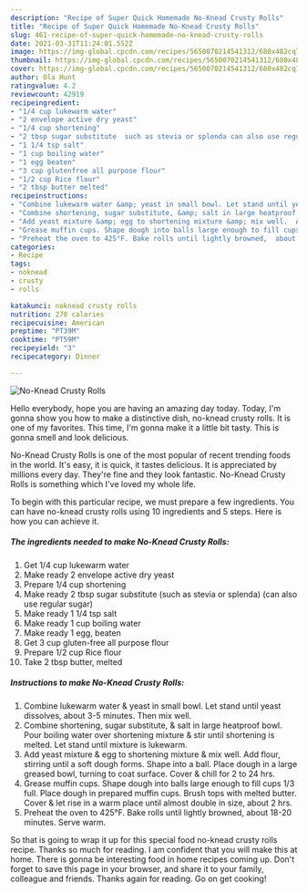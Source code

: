```yaml
---
description: "Recipe of Super Quick Homemade No-Knead Crusty Rolls"
title: "Recipe of Super Quick Homemade No-Knead Crusty Rolls"
slug: 461-recipe-of-super-quick-homemade-no-knead-crusty-rolls
date: 2021-03-31T11:24:01.552Z
image: https://img-global.cpcdn.com/recipes/5650070214541312/680x482cq70/no-knead-crusty-rolls-recipe-main-photo.jpg
thumbnail: https://img-global.cpcdn.com/recipes/5650070214541312/680x482cq70/no-knead-crusty-rolls-recipe-main-photo.jpg
cover: https://img-global.cpcdn.com/recipes/5650070214541312/680x482cq70/no-knead-crusty-rolls-recipe-main-photo.jpg
author: Ola Hunt
ratingvalue: 4.2
reviewcount: 42919
recipeingredient:
- "1/4 cup lukewarm water"
- "2 envelope active dry yeast"
- "1/4 cup shortening"
- "2 tbsp sugar substitute  such as stevia or splenda can also use regular sugar"
- "1 1/4 tsp salt"
- "1 cup boiling water"
- "1 egg beaten"
- "3 cup glutenfree all purpose flour"
- "1/2 cup Rice flour"
- "2 tbsp butter melted"
recipeinstructions:
- "Combine lukewarm water &amp; yeast in small bowl. Let stand until yeast dissolves, about 3-5 minutes. Then mix well."
- "Combine shortening, sugar substitute, &amp; salt in large heatproof bowl.  Pour boiling water over shortening mixture &amp; stir until shortening is melted.  Let stand until mixture is lukewarm."
- "Add yeast mixture &amp; egg to shortening mixture &amp; mix well.  Add flour, stirring until a soft dough forms. Shape into a ball. Place dough in a large greased bowl, turning to coat surface. Cover &amp; chill for 2 to 24 hrs."
- "Grease muffin cups. Shape dough into balls large enough to fill cups 1/3 full. Place dough in prepared muffin cups. Brush tops with melted butter.  Cover &amp; let rise in a warm place until almost double in size, about 2 hrs."
- "Preheat the oven to 425°F. Bake rolls until lightly browned,  about 18-20 minutes. Serve warm."
categories:
- Recipe
tags:
- noknead
- crusty
- rolls

katakunci: noknead crusty rolls 
nutrition: 270 calories
recipecuisine: American
preptime: "PT39M"
cooktime: "PT59M"
recipeyield: "3"
recipecategory: Dinner

---
```



![No-Knead Crusty Rolls](https://img-global.cpcdn.com/recipes/5650070214541312/680x482cq70/no-knead-crusty-rolls-recipe-main-photo.jpg)

Hello everybody, hope you are having an amazing day today. Today, I'm gonna show you how to make a distinctive dish, no-knead crusty rolls. It is one of my favorites. This time, I'm gonna make it a little bit tasty. This is gonna smell and look delicious.



No-Knead Crusty Rolls is one of the most popular of recent trending foods in the world. It's easy, it is quick, it tastes delicious. It is appreciated by millions every day. They're fine and they look fantastic. No-Knead Crusty Rolls is something which I've loved my whole life.


To begin with this particular recipe, we must prepare a few ingredients. You can have no-knead crusty rolls using 10 ingredients and 5 steps. Here is how you can achieve it.

<!--inarticleads1-->

##### The ingredients needed to make No-Knead Crusty Rolls:

1. Get 1/4 cup lukewarm water
1. Make ready 2 envelope active dry yeast
1. Prepare 1/4 cup shortening
1. Make ready 2 tbsp sugar substitute  (such as stevia or splenda) (can also use regular sugar)
1. Make ready 1 1/4 tsp salt
1. Make ready 1 cup boiling water
1. Make ready 1 egg, beaten
1. Get 3 cup gluten-free all purpose flour
1. Prepare 1/2 cup Rice flour
1. Take 2 tbsp butter, melted




<!--inarticleads2-->

##### Instructions to make No-Knead Crusty Rolls:

1. Combine lukewarm water &amp; yeast in small bowl. Let stand until yeast dissolves, about 3-5 minutes. Then mix well.
1. Combine shortening, sugar substitute, &amp; salt in large heatproof bowl.  Pour boiling water over shortening mixture &amp; stir until shortening is melted.  Let stand until mixture is lukewarm.
1. Add yeast mixture &amp; egg to shortening mixture &amp; mix well.  Add flour, stirring until a soft dough forms. Shape into a ball. Place dough in a large greased bowl, turning to coat surface. Cover &amp; chill for 2 to 24 hrs.
1. Grease muffin cups. Shape dough into balls large enough to fill cups 1/3 full. Place dough in prepared muffin cups. Brush tops with melted butter.  Cover &amp; let rise in a warm place until almost double in size, about 2 hrs.
1. Preheat the oven to 425°F. Bake rolls until lightly browned,  about 18-20 minutes. Serve warm.




So that is going to wrap it up for this special food no-knead crusty rolls recipe. Thanks so much for reading. I am confident that you will make this at home. There is gonna be interesting food in home recipes coming up. Don't forget to save this page in your browser, and share it to your family, colleague and friends. Thanks again for reading. Go on get cooking!
